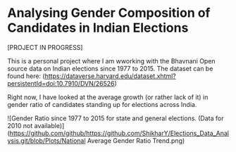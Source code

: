 # Analysing Gender Composition of Candidates in Indian Elections
[PROJECT IN PROGRESS]

This is a personal project where I am wworking with the Bhavnani Open source data on Indian elections since 1977 to 2015. The dataset can be found here: (https://dataverse.harvard.edu/dataset.xhtml?persistentId=doi:10.7910/DVN/26526)

Right now, I have looked at the average growth (or rather lack of it) in gender ratio of candidates standing up for elections across India. 


![Gender Ratio since 1977 to 2015 for state and general elections. (Data for 2010 not available)](https://github.com/github/https://github.com/ShikharY/Elections_Data_Analysis.git/blob/Plots/National Average Gender Ratio Trend.png)

